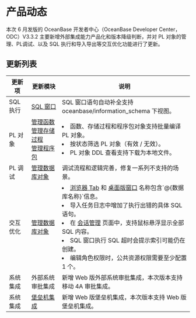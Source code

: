 产品动态 
=========================

本次 6 月发版的 OceanBase 开发者中心（OceanBase Developer Center，ODC）V3.3.2 主要新增外部集成能力产品化和版本降级判断，并对 PL 对象的管理、PL调试、以及 SQL 执行和导入导出等交互优化功能进行了更新。

更新列表 
-------------------------



|  更新项|更新模块 |说明|
|--------|------------------------------------------------------------------------------------------------------------------------------------------------------------------------------------------------|-----------------------------------------------------------------------------------------------------------------------------------------------------------------------------------------------------------------------------------------------------------------------------------------------------------------------------------------------------------------------------------------------------------------------------------------------------------------------------------------------------------|
| SQL 执行 | [SQL 窗口](zh-CN/../../6.web-odc-user-guide/5.web-odc-use-workspace/2.web-odc-sql-window.md)                                                                                                                                      | SQL 窗口语句自动补全支持 oceanbase/information_schema 下视图。                                                                                                                                                                                                                                                                                                                                                                                                                                                          |
| PL 对象  | [管理函数](zh-CN/../../6.web-odc-user-guide/11.web-odc-database-objects/3.web-odc-function-objects/3.web-odc-manage-functions.md) <br> [管理存储过程](zh-CN/../../6.web-odc-user-guide/11.web-odc-database-objects/4.web-odc-stored-procedure-objects/3.web-odc-manage-stored-procedures.md) <br> [管理程序包](zh-CN/../../6.web-odc-user-guide/11.web-odc-database-objects/6.web-odc-package-objects/3.web-odc-manage-program-packages.md) | <li> 函数、存储过程和程序包对象支持批量编译 PL 对象。</li>   <li> 按状态筛选 PL 对象（有效 / 无效）。 </li>  <li> PL 对象 DDL 查看支持下载为本地文件。</li>                                                                                                                                                                                                                                                                                                     |
| PL 调试  | [管理数据库对象](zh-CN/../../6.web-odc-user-guide/11.web-odc-database-objects/1.web-odc-table-objects/2.web-odc-create-a-table.md)                                                                                                                                         | 调试流程和逻辑完善，修复一系列不支持的场景。                                                                                                                                                                                                                                                                                                                                                                                                                                                                                    |
| 交互优化   | [管理数据库对象](zh-CN/../../6.web-odc-user-guide/11.web-odc-database-objects/1.web-odc-table-objects/2.web-odc-create-a-table.md)                                                                                                                                         | <li> [浏览器 Tab](zh-CN/../../6.web-odc-user-guide/3.web-odc-connect-database/2.web-odc-manage-connections.md) 和 [桌面版窗口](zh-CN/../../7.client-odc-user-guide/3.client-odc-connect-database/2.client-odc-manage-connections.md) 名称包含\`@{数据库名称}\`信息。 </li>  <li> 导入任务日志中增加了执行出错的具体 SQL 语句。 </li>  <li> 在 [会话管理](zh-CN/../../6.web-odc-user-guide/10.web-odc-session-management.md) 页面中，支持鼠标悬浮显示全部 SQL 内容。 </li>  <li> SQL 窗口执行 SQL 超时会提示索引可能仍在创建。 </li>  <li> 编辑角色权限时，公共资源权限需要至少配置 1 个。 </li>   |
| 系统集成   | 外部系统审批集成                                                                                                                                                                                       | 新增 Web 版外部系统审批集成，本次版本支持移动 4A 审批集成。                                                                                                                                                                                                                                                                                                                                                                                                                                                                        |
| 系统集成   | [堡垒机集成](zh-CN/../../10.bastion-host-integration-guide/1.bastion-overview.md)                                                                                                                                           | 新增 Web 版堡垒机集成，本次版本支持 Web 版堡垒机集成。                                                                                                                                                                                                                                                                                                                                                                                                                                                                          |


